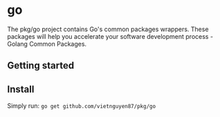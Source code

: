 # go

The pkg/go project contains Go's common packages wrappers. These packages will help you accelerate your software development process - Golang Common Packages.

## Getting started

## Install

Simply run:
`go get github.com/vietnguyen87/pkg/go`